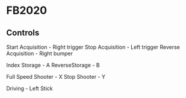 # FB2020

## Controls
Start Acquisition - Right trigger
Stop Acquisition - Left trigger
Reverse Acquisition - Right bumper

Index Storage - A
ReverseStorage - B

Full Speed Shooter - X
Stop Shooter - Y

Driving - Left Stick